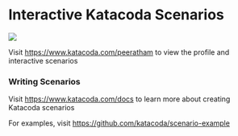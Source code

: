 # Interactive Katacoda Scenarios

[![](http://shields.katacoda.com/katacoda/peeratham/count.svg)](https://www.katacoda.com/peeratham "Get your profile on Katacoda.com")

Visit https://www.katacoda.com/peeratham to view the profile and interactive scenarios

### Writing Scenarios
Visit https://www.katacoda.com/docs to learn more about creating Katacoda scenarios

For examples, visit https://github.com/katacoda/scenario-example
